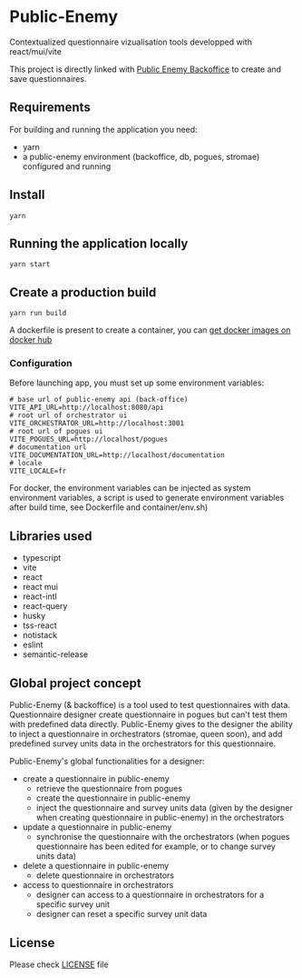 # Public-Enemy

Contextualized questionnaire vizualisation tools developped with react/mui/vite

This project is directly linked with [Public Enemy Backoffice](https://github.com/InseeFr/Public-Enemy-Back-Office/) to create and save questionnaires.

## Requirements

For building and running the application you need:

- yarn
- a public-enemy environment (backoffice, db, pogues, stromae) configured and running

## Install

```shell
yarn
```

## Running the application locally

```shell
yarn start
```

## Create a production build

```shell
yarn run build
```

A dockerfile is present to create a container, you can [get docker images on docker hub](https://hub.docker.com/r/inseefr/public-enemy/tags)

### Configuration

Before launching app, you must set up some environment variables:

```
# base url of public-enemy api (back-office)
VITE_API_URL=http://localhost:8080/api
# root url of orchestrator ui
VITE_ORCHESTRATOR_URL=http://localhost:3001
# root url of pogues ui
VITE_POGUES_URL=http://localhost/pogues
# documentation url
VITE_DOCUMENTATION_URL=http://localhost/documentation
# locale
VITE_LOCALE=fr
```

For docker, the environment variables can be injected as system environment variables, a script is used to generate environment variables after build time, see Dockerfile and container/env.sh)

## Libraries used

- typescript
- vite
- react
- react mui
- react-intl
- react-query
- husky
- tss-react
- notistack
- eslint
- semantic-release

## Global project concept

Public-Enemy (& backoffice) is a tool used to test questionnaires with data. Questionnaire designer create questionnaire in pogues but can't test them with predefined data directly. Public-Enemy gives to the designer the ability to inject a questionnaire in orchestrators (stromae, queen soon), and add predefined survey units data in the orchestrators for this questionnaire.

Public-Enemy's global functionalities for a designer:

- create a questionnaire in public-enemy
  - retrieve the questionnaire from pogues
  - create the questionnaire in public-enemy
  - inject the questionnaire and survey units data (given by the designer when creating questionnaire in public-enemy) in the orchestrators
- update a questionnaire in public-enemy
  - synchronise the questionnaire with the orchestrators (when pogues questionnaire has been edited for example, or to change survey units data)
- delete a questionnaire in public-enemy
  - delete questionnaire in orchestrators
- access to questionnaire in orchestrators
  - designer can access to a questionnaire in orchestrators for a specific survey unit
  - designer can reset a specific survey unit data

## License

Please check [LICENSE](https://github.com/InseeFr/Public-Enemy/blob/main/LICENSE) file

